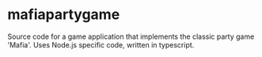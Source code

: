 # mafiapartygame
Source code for a game application that implements the classic party game 'Mafia'.  Uses Node.js specific code, written in typescript. 
